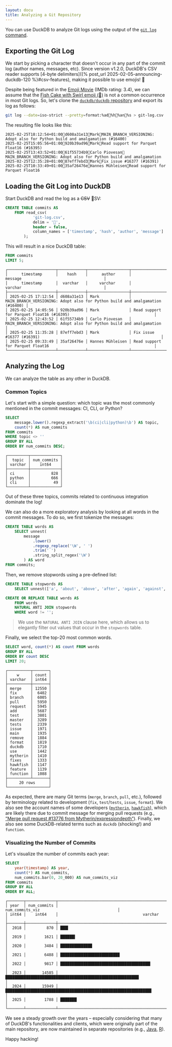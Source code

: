```yaml
---
layout: docu
title: Analyzing a Git Repository
---
```


You can use DuckDB to analyze Git logs using the output of the [`git log` command](https://git-scm.com/docs/git-log).

## Exporting the Git Log

We start by picking a character that doesn't occur in any part of the commit log (author names, messages, etc).
Since version v1.2.0, DuckDB's CSV reader supports [4-byte delimiters]({% post_url 2025-02-05-announcing-duckdb-120 %}#csv-features), making it possible to use emojis! 🎉

Despite being featured in the [Emoji Movie](https://www.imdb.com/title/tt4877122/) (IMDb rating: 3.4),
we can assume that the [Fish Cake with Swirl emoji (🍥)](https://emojipedia.org/fish-cake-with-swirl) is not a common occurrence in most Git logs.
So, let's clone the [`duckdb/duckdb` repository](https://github.com/duckdb/duckdb) and export its log as follows:

```bash
git log --date=iso-strict --pretty=format:%ad🍥%h🍥%an🍥%s > git-log.csv
```

The resulting file looks like this:

```text
2025-02-25T18:12:54+01:00🍥d608a31e13🍥Mark🍥MAIN_BRANCH_VERSIONING: Adopt also for Python build and amalgamation (#16400)
2025-02-25T15:05:56+01:00🍥920b39ad96🍥Mark🍥Read support for Parquet Float16 (#16395)
2025-02-25T13:43:52+01:00🍥61f55734b9🍥Carlo Piovesan🍥MAIN_BRANCH_VERSIONING: Adopt also for Python build and amalgamation
2025-02-25T12:35:28+01:00🍥87eff7ebd3🍥Mark🍥Fix issue #16377 (#16391)
2025-02-25T10:33:49+01:00🍥35af26476e🍥Hannes Mühleisen🍥Read support for Parquet Float16
```

## Loading the Git Log into DuckDB

Start DuckDB and read the log as a <s>CSV</s> 🍥SV:

```sql
CREATE TABLE commits AS 
    FROM read_csv(
            'git-log.csv',
            delim = '🍥',
            header = false,
            column_names = ['timestamp', 'hash', 'author', 'message']
        );
```

This will result in a nice DuckDB table:

```sql
FROM commits
LIMIT 5;
```

```text
┌─────────────────────┬────────────┬──────────────────┬───────────────────────────────────────────────────────────────────────────────┐
│      timestamp      │    hash    │      author      │                                    message                                    │
│      timestamp      │  varchar   │     varchar      │                                    varchar                                    │
├─────────────────────┼────────────┼──────────────────┼───────────────────────────────────────────────────────────────────────────────┤
│ 2025-02-25 17:12:54 │ d608a31e13 │ Mark             │ MAIN_BRANCH_VERSIONING: Adopt also for Python build and amalgamation (#16400) │
│ 2025-02-25 14:05:56 │ 920b39ad96 │ Mark             │ Read support for Parquet Float16 (#16395)                                     │
│ 2025-02-25 12:43:52 │ 61f55734b9 │ Carlo Piovesan   │ MAIN_BRANCH_VERSIONING: Adopt also for Python build and amalgamation          │
│ 2025-02-25 11:35:28 │ 87eff7ebd3 │ Mark             │ Fix issue #16377 (#16391)                                                     │
│ 2025-02-25 09:33:49 │ 35af26476e │ Hannes Mühleisen │ Read support for Parquet Float16                                              │
└─────────────────────┴────────────┴──────────────────┴───────────────────────────────────────────────────────────────────────────────┘
```

## Analyzing the Log

We can analyze the table as any other in DuckDB.

### Common Topics

Let's start with a simple question: which topic was the most commonly mentioned in the commit messages: CI, CLI, or Python?

```sql
SELECT
    message.lower().regexp_extract('\b(ci|cli|python)\b') AS topic,
    count(*) AS num_commits
FROM commits
WHERE topic <> ''
GROUP BY ALL
ORDER BY num_commits DESC;
```

```text
┌─────────┬─────────────┐
│  topic  │ num_commits │
│ varchar │    int64    │
├─────────┼─────────────┤
│ ci      │         828 │
│ python  │         666 │
│ cli     │          49 │
└─────────┴─────────────┘
```

Out of these three topics, commits related to continuous integration dominate the log!

We can also do a more exploratory analysis by looking at all words in the commit messages.
To do so, we first tokenize the messages:

```sql
CREATE TABLE words AS
    SELECT unnest(
        message
            .lower()
            .regexp_replace('\W', ' ')
            .trim(' ')
            .string_split_regex('\W')
        ) AS word    
FROM commits;
```

Then, we remove stopwords using a pre-defined list:

```sql
CREATE TABLE stopwords AS
    SELECT unnest(['a', 'about', 'above', 'after', 'again', 'against', 'all', 'am', 'an', 'and', 'any', 'are', 'as', 'at', 'be', 'because', 'been', 'before', 'being', 'below', 'between', 'both', 'but', 'by', 'can', 'did', 'do', 'does', 'doing', 'don', 'down', 'during', 'each', 'few', 'for', 'from', 'further', 'had', 'has', 'have', 'having', 'he', 'her', 'here', 'hers', 'herself', 'him', 'himself', 'his', 'how', 'i', 'if', 'in', 'into', 'is', 'it', 'its', 'itself', 'just', 'me', 'more', 'most', 'my', 'myself', 'no', 'nor', 'not', 'now', 'of', 'off', 'on', 'once', 'only', 'or', 'other', 'our', 'ours', 'ourselves', 'out', 'over', 'own', 's', 'same', 'she', 'should', 'so', 'some', 'such', 't', 'than', 'that', 'the', 'their', 'theirs', 'them', 'themselves', 'then', 'there', 'these', 'they', 'this', 'those', 'through', 'to', 'too', 'under', 'until', 'up', 'very', 'was', 'we', 'were', 'what', 'when', 'where', 'which', 'while', 'who', 'whom', 'why', 'will', 'with', 'you', 'your', 'yours', 'yourself', 'yourselves']) AS word;

CREATE OR REPLACE TABLE words AS
    FROM words
    NATURAL ANTI JOIN stopwords
    WHERE word != '';
```

> We use the `NATURAL ANTI JOIN` clause here, which allows us to elegantly filter out values that occur in the `stopwords` table.

Finally, we select the top-20 most common words.

```sql
SELECT word, count(*) AS count FROM words
GROUP BY ALL
ORDER BY count DESC
LIMIT 20;
```

```text
┌──────────┬───────┐
│    w     │ count │
│ varchar  │ int64 │
├──────────┼───────┤
│ merge    │ 12550 │
│ fix      │  6402 │
│ branch   │  6005 │
│ pull     │  5950 │
│ request  │  5945 │
│ add      │  5687 │
│ test     │  3801 │
│ master   │  3289 │
│ tests    │  2339 │
│ issue    │  1971 │
│ main     │  1935 │
│ remove   │  1884 │
│ format   │  1819 │
│ duckdb   │  1710 │
│ use      │  1442 │
│ mytherin │  1410 │
│ fixes    │  1333 │
│ hawkfish │  1147 │
│ feature  │  1139 │
│ function │  1088 │
├──────────┴───────┤
│     20 rows      │
└──────────────────┘
```

As expected, there are many Git terms (`merge`, `branch`, `pull`, etc.), followed by terminology related to development (`fix`, `test`/`tests`, `issue`, `format`).
We also see the account names of some developers ([`mytherin`](https://github.com/Mytherin), [`hawkfish`](https://github.com/hawkfish)), which are likely there due to commit message for merging pull requests (e.g., [”Merge pull request #13776 from Mytherin/expressiondepth”](https://github.com/duckdb/duckdb/commit/4d18b9d05caf88f0420dbdbe03d35a0faabf4aa7)).
Finally, we also see some DuckDB-related terms such as `duckdb` (shocking!) and `function`.

### Visualizing the Number of Commits

Let's visualize the number of commits each year:

```sql
SELECT
    year(timestamp) AS year,
    count(*) AS num_commits,
    num_commits.bar(0, 20_000) AS num_commits_viz
FROM commits
GROUP BY ALL
ORDER BY ALL;
```

```text
┌───────┬─────────────┬──────────────────────────────────────────────────────────────────────────────────┐
│ year  │ num_commits │                                 num_commits_viz                                  │
│ int64 │    int64    │                                     varchar                                      │
├───────┼─────────────┼──────────────────────────────────────────────────────────────────────────────────┤
│  2018 │         870 │ ███▍                                                                             │
│  2019 │        1621 │ ██████▍                                                                          │
│  2020 │        3484 │ █████████████▉                                                                   │
│  2021 │        6488 │ █████████████████████████▉                                                       │
│  2022 │        9817 │ ███████████████████████████████████████▎                                         │
│  2023 │       14585 │ ██████████████████████████████████████████████████████████▎                      │
│  2024 │       15949 │ ███████████████████████████████████████████████████████████████▊                 │
│  2025 │        1788 │ ███████▏                                                                         │
└───────┴─────────────┴──────────────────────────────────────────────────────────────────────────────────┘
```

We see a steady growth over the years –
especially considering that many of DuckDB's functionalities and clients, which were originally part of the main repository, are now maintained in separate repositories
(e.g., [Java](https://github.com/duckdb/duckdb-java), [R](https://github.com/duckdb/duckdb-r)).

Happy hacking!
